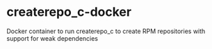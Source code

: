 # createrepo_c-docker
Docker container to run createrepo_c to create RPM repositories with support for weak dependencies
